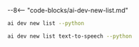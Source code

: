 --8<-- "code-blocks/ai-dev-new-list.md"

``` bash title="List only Python samples"
ai dev new list --python
```

``` bash title="Filter the list by name"
ai dev new list text-to-speech --python
```
